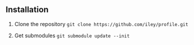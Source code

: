 Installation
------------

1. Clone the repository
   ``git clone https://github.com/iley/profile.git``

2. Get submodules
   ``git submodule update --init``
